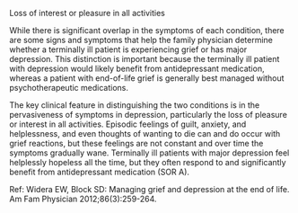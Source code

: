 Loss of interest or pleasure in all activities

While there is significant overlap in the symptoms of each condition, there are some signs and symptoms that help the family physician determine whether a terminally ill patient is experiencing grief or has major depression. This distinction is important because the terminally ill patient with depression would likely benefit from antidepressant medication, whereas a patient with end-of-life grief is generally best managed without psychotherapeutic medications.

The key clinical feature in distinguishing the two conditions is in the pervasiveness of symptoms in depression, particularly the loss of pleasure or interest in all activities. Episodic feelings of guilt, anxiety, and helplessness, and even thoughts of wanting to die can and do occur with grief reactions, but these feelings are not constant and over time the symptoms gradually wane. Terminally ill patients with major depression feel helplessly hopeless all the time, but they often respond to and significantly benefit from antidepressant medication (SOR A).

Ref:  Widera EW, Block SD: Managing grief and depression at the end of life. Am Fam Physician 2012;86(3):259-264.